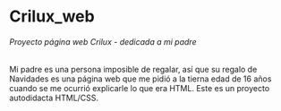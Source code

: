 # Crilux_web
###### Proyecto página web Crilux - dedicada a mi padre 

Mi padre es una persona imposible de regalar, así que su regalo de Navidades es una página web que me pidió a la tierna edad de 16 años cuando se me ocurrió explicarle lo que era HTML. Este es un proyecto autodidacta HTML/CSS.
